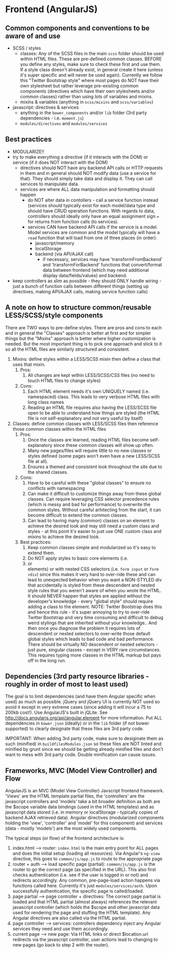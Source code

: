 # Frontend (AngularJS)

## Common components and conventions to be aware of and use
- SCSS / styles
	- classes: Any of the SCSS files in the main `scss` folder should be used within HTML files. These are pre-defined common classes. BEFORE you define any styles, make sure to check these first and use them. If a style class doesn't already exist, in general create it here (unless it's super specific and will never be used again). Currently we follow this "Twitter Bootstrap style" where most pages do NOT have their own stylesheet but rather leverage pre-existing common components (directives which have their own stylesheets and/or common classes) rather than using lots of variables and mixins.
	- mixins & variables (anything in `scss/mixins` and `scss/variables`)
- javascript: directives & services
	- anything in the `bower_components` and/or `lib` folder (3rd party dependencies - i.e. `moment.js`)
	- `modules/directives` and `modules/services`
	
## Best practices
- MODULARIZE!!
- try to make everything a directive (if it interacts with the DOM) or service (if it does NOT interact with the DOM)
	- directives should NOT have any backend API calls or HTTP requests in them and in general should NOT modify data (use a service for that). They should simply take data and display it. They can call services to manipulate data.
	- services are where ALL data manipulation and formatting should happen
		- do NOT alter data in contollers - call a service function instead (services should typically exist for each model/data type and should have CRUD operation functions. With regards to data, controllers should ideally only have an equal assignment sign `=` for returns from function calls (to services).
		- services CAN have backend API calls if the service is a model. Model services are common and the model typically will have a `read` function that will load from one of three places (in order):
			- javascript/memory
			- localStorage
			- backend (via API/AJAX call)
				- if necessary, services may have 'transformFromBackend' and 'transformForBackend' functions that convert/format data between frontend (which may need additional display data/fields/values) and backend.
- keep controllers as slim as possible - they should ONLY handle wiring - just a bunch of function calls between different things (setting up directives, making API/AJAX calls, making service function calls)
	
## A note on how to structure common/reusable LESS/SCSS/style components
There are TWO ways to pre-define styles. There are pros and cons to each and in general the "Classes" approach is better at first and for simpler things but the "Mixins" approach is better where higher customization is needed. But the most important thing is to pick one approach and stick to it so all the HTML files are similarly structured and consistent.

1. Mixins: define styles within a LESS/SCSS mixin then define a class that uses that mixin.
	1. Pros:
		1. All changes are kept within LESS/SCSS/CSS files (no need to touch HTML files to change styles)
	2. Cons:
		1. Each HTML element needs it's own UNIQUELY named (i.e. namespaced) class. This leads to very verbose HTML files with long class names
		2. Reading an HTML file requires also having the LESS/SCSS file open to be able to understand how things are styled (the HTML file is not self-explanatory and not very useful by itself)
2. Classes: define common classes with LESS/SCSS files then reference those common classes within the HTML files
	1. Pros:
		1. Once the classes are learned, reading HTML files become self-explanatory since these common classes will show up often.
		2. Many new pages/files will require little to no new classes or styles defined (some pages won't even have a new LESS/SCSS file at all).
		3. Ensures a themed and consistent look throughout the site due to the shared classes.
	2. Cons:
		1. Have to be careful with these "global classes" to ensure no conflicts with namespacing
		2. Can make it difficult to customize things away from these global classes. Can require leveraging CSS selector precedence rules (which is messy and bad for performance) to overwrite the common styles. Without careful arhitecting from the start, it can become difficult to extend the common classes.
		3. Can lead to having many (common) classes on an element to achieve the desired look and may still need a custom class and styles - at this point it's easier to just use ONE custom class and mixins to achieve the desired look.
	3. Best practices:
		1. Keep common classes simple and modularized so it's easy to extend them.
		2. Do NOT apply styles to basic core elements (i.e. <li> or <form> elements) or with nested CSS selectors (i.e. `form input` or `form >div`) since this makes it very hard to over-ride these and can lead to unexpected behavior when you want a NON-STYLED div that accidentally is styled from these descendent and nested style rules that you weren't aware of when you wrote the HTML. It should NEVER happen that styles are applied without the developer's knowledge - every "global style" should require adding a class to the element. NOTE: Twitter Bootstrap does this and hence this rule - it's super annoying to try to over-ride Twitter Bootstrap and very time consuming and difficult to debug weird stylings that are inherited without your knowledge.. And then once you diagnose the problem it requires lots of descendent or nested selectors to over-write those default global styles which leads to bad code and bad performance. There should be virtually NO descendent or nested selectors - just pure, singular classes - except in VERY rare circumstances. This requires typing more classes in the HTML markup but pays off in the long run.

## Dependencies (3rd party resource libraries - roughly in order of most to least used)
The goal is to limit dependencies (and have them Angular specific when used) as much as possible. jQuery and jQuery UI is currently NOT used so avoid it except in very extreme cases (since adding it will incur a 75 to 200kb cost!). Use AngularJS's built in jQLite. See http://docs.angularjs.org/api/angular.element for more information.
Put ALL dependencies in `bower.json` (ideally) or in the `lib` folder (if not bower supported) to clearly designate that these files are 3rd party code.

IMPORTANT: When adding 3rd party code, make sure to desiginate them as such (minified) in `buildfilesModules.json` so these files are NOT linted and minified by grunt since we should be getting already minified files and don't want to mess with 3rd party code. Double minification can cause issues.


## Frameworks, MVC (Model View Controller) and Flow
AngularJS is an MVC (Model View Controller) Javscript frontend framework. 'Views' are the HTML template partial files, the 'controllers' are the javascript controllers and 'models' take a bit broader definition as both are the $scope variable data bindings (used in the HTML templates) and as javascript data stored (i.e. in memory or localStorage - typically copies of backend AJAX retrieved data). Angular directives (modularized components holding the 'view', 'controller' and 'model' for this component) and services (data - mostly 'models') are the most widely used components.

The typical steps (or flow) of the frontend architecture is:

1. index.html --> router: `index.html` is the main entry point for ALL pages and does the initial setup (loading all resources). Via Angular's `ng-view` directive, this goes to `common/js/app.js` to route to the appropriate page
2. router + auth --> load specific page (partial): `common/js/app.js` is the router to go the correct page (as specified in the URL). This also first checks authentication (i.e. see if the user is logged in or not) and redirects accordingly. Any common, pre-page-load action happens via functions called here. Currently it's just `modules/services/auth`. Upon successfully authentication, the specific page is called/loaded.
3. page partial --> page controller + directives: The correct page partial is loaded and that HTML partial (almost always) references the relevant javascript controller (which holds the $scope and other javascript data used for rendering the page and stuffing the HTML template). Any Angular directives are also called via the HTML partial.
4. page controller --> services: controllers dependency inject any Angular services they need and use them accordingly.
5. current page --> new page: Via <a ng-href> HTML links or direct $location.url redirects via the javascript controller, user actions lead to changing to new pages (go back to step 2 with the router).
